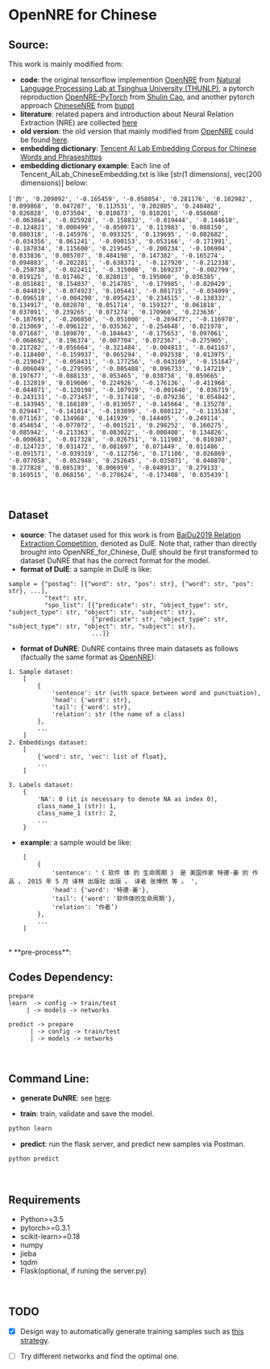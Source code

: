 # OpenNRE for Chinese

## Source:
This work is mainly modified from:
  * **code**: the original tensorflow implemention [OpenNRE](https://github.com/NLPLearn/QANet) from [Natural Language Processing Lab at Tsinghua University (THUNLP)](https://github.com/thunlp), a pytorch reproduction [OpenNRE-PyTorch](https://github.com/ShulinCao/OpenNRE-PyTorch) from [Shulin Cao](https://github.com/ShulinCao), and another pytorch approach [ChineseNRE](https://github.com/buppt/ChineseNRE) from [buppt](https://github.com/buppt) <br>
  * **literature**: related papers and introduction about Neural Relation Extraction (NRE) are collected [here](https://github.com/Schlampig/Knowledge_Graph_Wander)
  * **old version**: the old version that mainly modified from [OpenNRE](https://github.com/NLPLearn/QANet) could be found [here](https://github.com/Schlampig/i_learn_deep/tree/master/OpenNRE_thunlp).
  * **embedding dictionary**: [Tencent AI Lab Embedding Corpus for Chinese Words and Phraseshttps](//ai.tencent.com/ailab/nlp/embedding.html) <br>
  * **embedding dictionary example**: Each line of Tencent_AILab_ChineseEmbedding.txt is like \[str(1 dimensions), vec(200 dimensions)\] below:
  ```
  ['的', '0.209092', '-0.165459', '-0.058054', '0.281176', '0.102982', '0.099868', '0.047287', '0.113531', '0.202805', '0.240482', '0.026028', '0.073504', '0.010873', '0.010201', '-0.056060', '-0.063864', '-0.025928', '-0.158832', '-0.019444', '-0.144610', '-0.124821', '0.000499', '-0.050971', '0.113983', '0.088150', '0.080318', '-0.145976', '0.093325', '0.139695', '-0.082682', '-0.034356', '0.061241', '-0.090153', '0.053166', '-0.171991', '-0.187834', '0.115600', '0.219545', '-0.200234', '-0.106904', '0.033836', '0.005707', '0.484198', '0.147382', '-0.165274', '0.094883', '-0.202281', '-0.638371', '-0.127920', '-0.212338', '-0.250738', '-0.022411', '-0.315008', '0.169237', '-0.002799', '0.019125', '0.017462', '0.028013', '0.195060', '0.036385', '-0.051681', '0.154037', '0.214785', '-0.179985', '-0.020429', '-0.044819', '-0.074923', '0.105441', '-0.081715', '-0.034099', '-0.096518', '-0.004290', '0.095423', '0.234515', '-0.138332', '0.134917', '0.082070', '0.051714', '0.159327', '0.061818', '0.037091', '0.239265', '0.073274', '0.170960', '0.223636', '-0.187691', '-0.206850', '-0.051000', '-0.269477', '-0.116970', '0.213069', '-0.096122', '0.035362', '-0.254648', '0.021978', '0.071687', '0.109870', '-0.104643', '-0.175653', '0.097061', '-0.068692', '0.196374', '0.007704', '0.072367', '-0.275905', '0.217282', '-0.056664', '-0.321484', '-0.004813', '-0.041167', '-0.118400', '-0.159937', '0.065294', '-0.092538', '0.013975', '-0.219047', '-0.058431', '-0.177256', '-0.043169', '-0.151647', '-0.006049', '-0.279595', '-0.005488', '0.096733', '0.147219', '0.197677', '-0.088133', '0.053465', '0.038738', '0.059665', '-0.132819', '0.019606', '0.224926', '-0.176136', '-0.411968', '-0.044071', '-0.120198', '-0.107929', '-0.001640', '0.036719', '-0.243131', '-0.273457', '-0.317418', '-0.079236', '0.054842', '-0.143945', '0.168189', '-0.013057', '-0.145664', '0.135278', '0.029447', '-0.141014', '-0.183899', '-0.080112', '-0.113538', '0.071163', '0.134968', '0.141939', '0.144405', '-0.249114', '0.454654', '-0.077072', '-0.001521', '0.298252', '0.160275', '0.085942', '-0.213363', '0.083022', '-0.000400', '0.134826', '-0.000681', '-0.017328', '-0.026751', '0.111903', '0.010307', '-0.124723', '0.031472', '0.081697', '0.071449', '0.011486', '-0.091571', '-0.039319', '-0.112756', '0.171106', '0.026869', '-0.077058', '-0.052948', '0.252645', '-0.035071', '0.040870', '0.277828', '0.085193', '0.006959', '-0.048913', '0.279133', '0.169515', '0.068156', '-0.278624', '-0.173408', '0.035439']
 ```
 
<br>

## Dataset
* **source**: The dataset used for this work is from [BaiDu2019 Relation Extraction Competition](http://lic2019.ccf.org.cn/kg), denoted as DuIE. Note that, rather than directly brought into OpenNRE_for_Chinese, DuIE should be first transformed to dataset DuNRE that has the correct format for the model. <br>
* **format of DuIE**: a sample in DuIE is like: <br>
```
sample = {"postag": [{"word": str, "pos": str}, {"word": str, "pos": str}, ...], 
          "text": str,
          "spo_list": [{"predicate": str, "object_type": str, "subject_type": str, "object": str, "subject": str}, 
                       {"predicate": str, "object_type": str, "subject_type": str, "object": str, "subject": str}, 
                       ...]}
```
* **format of DuNRE**: DuNRE contains three main datasets as follows (factually the same format as [OpenNRE](https://github.com/NLPLearn/QANet)):
```
1. Sample dataset:
    [
        {
            'sentence': str (with space between word and punctuation),
            'head': {'word': str},
            'tail': {'word': str},
            'relation': str (the name of a class)
        },
        ...
    ]
2. Embeddings dataset:
    [
        {'word': str, 'vec': list of float},
        ...
    ]
            
3. Labels dataset:
    {
        'NA': 0 (it is necessary to denote NA as index 0),
        class_name_1 (str): 1,
        class_name_1 (str): 2,
        ...
    }
```
* **example**: a sample would be like:
```
    [
        {
            'sentence': '《 软件 体 的 生命周期 》 是 美国作家 特德·姜 的 作品 ， 2015 年 5 月 译林 出版社 出版 。 译者 张博然 等 。 ',
            'head': {'word': '特德·姜'},
            'tail': {'word': '软件体的生命周期'},
            'relation': ‘作者’)
        },
        ...
    ]
```
<br>
* **pre-process**: 


## Codes Dependency:
```
prepare 
learn  -> config -> train/test
     | -> models -> networks

predict -> prepare
      | -> config -> train/test
      | -> models -> networks        
```
<br>

## Command Line:
* **generate DuNRE**: see [here]().

* **train**: train, validate and save the model.
```bash
python learn
```
* **predict**: run the flask server, and predict new samples via Postman.
```bash
python predict
```

<br>

## Requirements
  * Python>=3.5
  * pytorch>=0.3.1
  * scikit-learn>=0.18
  * numpy
  * jieba
  * tqdm
  * Flask(optional, if runing the server.py)
<br>

## TODO
- [x] Design way to automatically generate training samples such as [this strategy]().
- [ ] Try different networks and find the optimal one.

